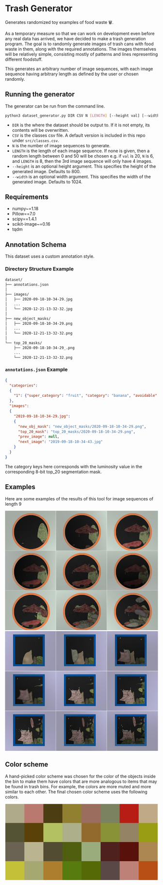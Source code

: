 # Trash Generator
Generates randomized toy examples of food waste 🗑.

As a temporary measure so that we can work on development even before any real data has arrived, we have decided to make a trash generation program.
The goal is to randomly generate images of trash cans with food waste in them, along with the required annotations.
The images themselves will be relatively simple, consisting mostly of patterns and lines representing different foodstuff.

This generates an arbitrary number of image sequences, with each image sequence having arbitrary length as defined by the user or chosen randomly.

## Running the generator
The generator can be run from the command line.

```bash
python3 dataset_generator.py DIR CSV N [LENGTH] [--height val] [--width val]
```

- `DIR` is the where the dataset should be output to. If it is not empty, its contents will be overwritten.
- `CSV` is the classes csv file. A default version is included in this repo under `src/classes.csv`.
- `N` is the number of image sequences to generate.
- `LENGTH` is the length of each image sequence. If none is given, then a random length between 0 and 50 will be chosen
  e.g. if `val` is 20, `N` is 6, and `LENGTH` is 8, then the 3rd image sequence will only have 4 images. 
- `--height` is an optional height argument. This specifies the height of the generated image. Defaults to 800. 
- `--width` is an optional width argument. This specifies the width of the generated image. Defaults to 1024.

## Requirements
- numpy~=1.18
- Pillow==7.0
- scipy==1.4.1
- scikit-image~=0.16
- tqdm

## Annotation Schema
This dataset uses a custom annotation style.

### Directory Structure Example
```
dataset/
├── annotations.json
│
├── images/
│   ├── 2020-09-18-10-34-29.jpg
│   ...
│   └── 2020-12-21-13-32-32.jpg
│
├── new_object_masks/
│   ├── 2020-09-18-10-34-29.png
│   ...
│   └── 2020-12-21-13-32-32.png
│
└── top_20_masks/
    ├── 2020-09-18-10-34-29_.png
    ...
    └── 2020-12-21-13-32-32.png
```

### `annotations.json` Example
```json
{
  "categories": 
  {
    "1": {"super_category": "fruit", "category": "banana", "avoidable": false}
  },
  "images": 
  {
    "2019-09-18-10-34-29.jpg": 
    {
      "new_obj_mask": "new_object_masks/2020-09-18-10-34-29.png",
      "top_20_mask": "top_20_masks/2020-09-18-10-34-29.png",
      "prev_image": null,
      "next_image": "2019-09-18-10-34-43.jpg"
    }
  }
}
```

The category keys here corresponds with the luminosity value in the corresponding 8-bit top_20 segmentation mask. 


## Examples
Here are some examples of the results of this tool for image sequences of length 9

![Example of sequence of 9 images with round bins](media/sample_1.jpg)
![Example of sequence of 9 images with square bins](media/sample_2.jpg)

## Color scheme
A hand-picked color scheme was chosen for the color of the objects inside the bin to make them have colors that are more analogous to items that may be found in trash bins.
For example, the colors are more muted and more similar to each other.
The final chosen color scheme uses the following colors.

![Chosen color scheme](media/colorscheme.png)
